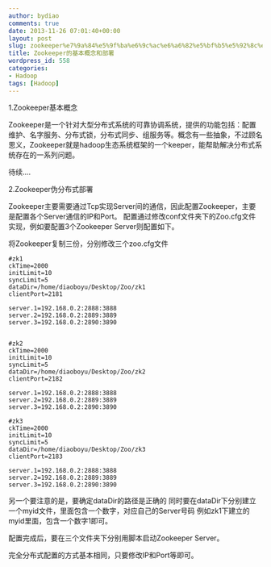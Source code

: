 ```yaml
---
author: bydiao
comments: true
date: 2013-11-26 07:01:40+00:00
layout: post
slug: zookeeper%e7%9a%84%e5%9f%ba%e6%9c%ac%e6%a6%82%e5%bf%b5%e5%92%8c%e9%83%a8%e7%bd%b2
title: Zookeeper的基本概念和部署
wordpress_id: 558
categories:
- Hadoop
tags: [Hadoop]
---
```


1.Zookeeper基本概念

Zookeeper是一个针对大型分布式系统的可靠协调系统，提供的功能包括：配置维护、名字服务、分布式锁，分布式同步、组服务等。概念有一些抽象，不过顾名思义，Zookeeper就是hadoop生态系统框架的一个keeper，能帮助解决分布式系统存在的一系列问题。

待续....


2.Zookeeper伪分布式部署


Zookeeper主要需要通过Tcp实现Server间的通信，因此配置Zookeeper，主要是配置各个Server通信的IP和Port。
配置通过修改conf文件夹下的Zoo.cfg文件实现，例如要配置3个Zookeeper Server则配置如下。

将Zookeeper复制三份，分别修改三个zoo.cfg文件


	#zk1
	ckTime=2000
	initLimit=10
	syncLimit=5
	dataDir=/home/diaoboyu/Desktop/Zoo/zk1
	clientPort=2181
	
	server.1=192.168.0.2:2888:3888
	server.2=192.168.0.2:2889:3889
	server.3=192.168.0.2:2890:3890
	

	#zk2
	ckTime=2000
	initLimit=10
	syncLimit=5
	dataDir=/home/diaoboyu/Desktop/Zoo/zk2
	clientPort=2182
	
	server.1=192.168.0.2:2888:3888
	server.2=192.168.0.2:2889:3889
	server.3=192.168.0.2:2890:3890

	#zk3
	ckTime=2000
	initLimit=10
	syncLimit=5
	dataDir=/home/diaoboyu/Desktop/Zoo/zk3
	clientPort=2183

	server.1=192.168.0.2:2888:3888
	server.2=192.168.0.2:2889:3889
	server.3=192.168.0.2:2890:3890


另一个要注意的是，要确定dataDir的路径是正确的
同时要在dataDir下分别建立一个myid文件，里面包含一个数字，对应自己的Server号码
例如zk1下建立的myid里面，包含一个数字1即可。

配置完成后，要在三个文件夹下分别用脚本启动Zookeeper Server。

完全分布式配置的方式基本相同，只要修改IP和Port等即可。
